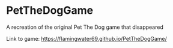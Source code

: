 # PetTheDogGame
A recreation of the original Pet The Dog game that disappeared

Link to game: https://flamingwater69.github.io/PetTheDogGame/
